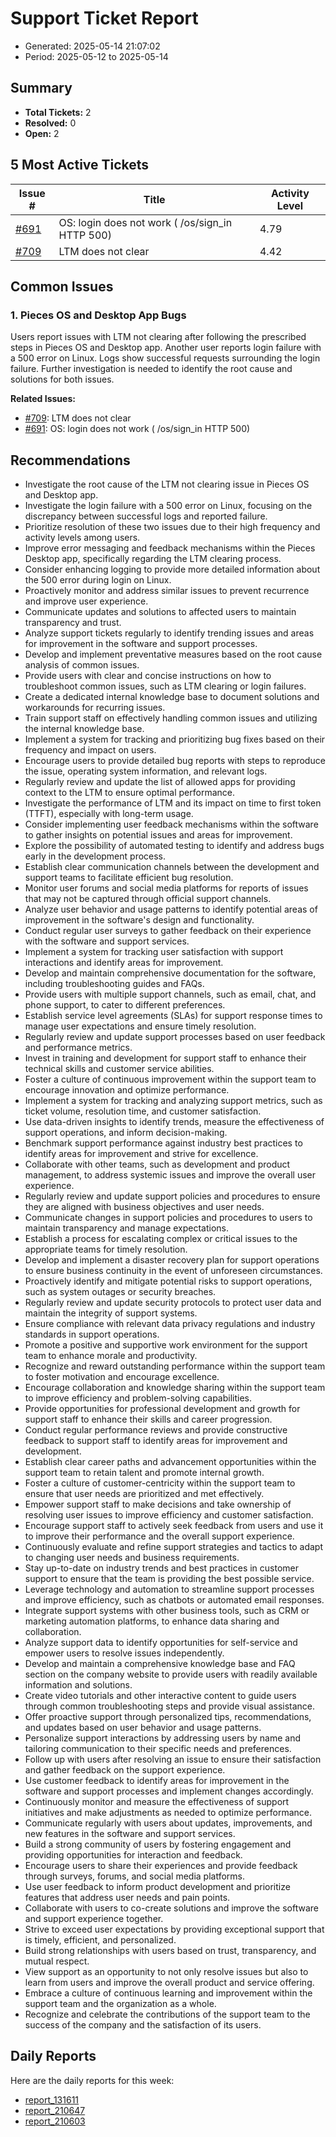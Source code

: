 # Support Ticket Report
- Generated: 2025-05-14 21:07:02
- Period: 2025-05-12 to 2025-05-14

## Summary
- **Total Tickets:** 2
- **Resolved:** 0
- **Open:** 2

## 5 Most Active Tickets
| Issue # | Title | Activity Level |
|---------|-------|----------------|
| [#691](https://github.com/pieces-app/support/issues/691) | OS: login does not work ( /os/sign_in HTTP 500) | 4.79 |
| [#709](https://github.com/pieces-app/support/issues/709) | LTM does not clear | 4.42 |

## Common Issues
### 1. Pieces OS and Desktop App Bugs
Users report issues with LTM not clearing after following the prescribed steps in Pieces OS and Desktop app. Another user reports login failure with a 500 error on Linux.  Logs show successful requests surrounding the login failure. Further investigation is needed to identify the root cause and solutions for both issues.

**Related Issues:**
- [#709](https://github.com/pieces-app/support/issues/709): LTM does not clear
- [#691](https://github.com/pieces-app/support/issues/691): OS: login does not work ( /os/sign_in HTTP 500)


## Recommendations
- Investigate the root cause of the LTM not clearing issue in Pieces OS and Desktop app.
- Investigate the login failure with a 500 error on Linux, focusing on the discrepancy between successful logs and reported failure.
- Prioritize resolution of these two issues due to their high frequency and activity levels among users.
- Improve error messaging and feedback mechanisms within the Pieces Desktop app, specifically regarding the LTM clearing process.
- Consider enhancing logging to provide more detailed information about the 500 error during login on Linux.
- Proactively monitor and address similar issues to prevent recurrence and improve user experience.
- Communicate updates and solutions to affected users to maintain transparency and trust.
- Analyze support tickets regularly to identify trending issues and areas for improvement in the software and support processes.
- Develop and implement preventative measures based on the root cause analysis of common issues.
- Provide users with clear and concise instructions on how to troubleshoot common issues, such as LTM clearing or login failures.
- Create a dedicated internal knowledge base to document solutions and workarounds for recurring issues.
- Train support staff on effectively handling common issues and utilizing the internal knowledge base.
- Implement a system for tracking and prioritizing bug fixes based on their frequency and impact on users.
- Encourage users to provide detailed bug reports with steps to reproduce the issue, operating system information, and relevant logs.
- Regularly review and update the list of allowed apps for providing context to the LTM to ensure optimal performance.
- Investigate the performance of LTM and its impact on time to first token (TTFT), especially with long-term usage.
- Consider implementing user feedback mechanisms within the software to gather insights on potential issues and areas for improvement.
- Explore the possibility of automated testing to identify and address bugs early in the development process.
- Establish clear communication channels between the development and support teams to facilitate efficient bug resolution.
- Monitor user forums and social media platforms for reports of issues that may not be captured through official support channels.
- Analyze user behavior and usage patterns to identify potential areas of improvement in the software's design and functionality.
- Conduct regular user surveys to gather feedback on their experience with the software and support services.
- Implement a system for tracking user satisfaction with support interactions and identify areas for improvement.
- Develop and maintain comprehensive documentation for the software, including troubleshooting guides and FAQs.
- Provide users with multiple support channels, such as email, chat, and phone support, to cater to different preferences.
- Establish service level agreements (SLAs) for support response times to manage user expectations and ensure timely resolution.
- Regularly review and update support processes based on user feedback and performance metrics.
- Invest in training and development for support staff to enhance their technical skills and customer service abilities.
- Foster a culture of continuous improvement within the support team to encourage innovation and optimize performance.
- Implement a system for tracking and analyzing support metrics, such as ticket volume, resolution time, and customer satisfaction.
- Use data-driven insights to identify trends, measure the effectiveness of support operations, and inform decision-making.
- Benchmark support performance against industry best practices to identify areas for improvement and strive for excellence.
- Collaborate with other teams, such as development and product management, to address systemic issues and improve the overall user experience.
- Regularly review and update support policies and procedures to ensure they are aligned with business objectives and user needs.
- Communicate changes in support policies and procedures to users to maintain transparency and manage expectations.
- Establish a process for escalating complex or critical issues to the appropriate teams for timely resolution.
- Develop and implement a disaster recovery plan for support operations to ensure business continuity in the event of unforeseen circumstances.
- Proactively identify and mitigate potential risks to support operations, such as system outages or security breaches.
- Regularly review and update security protocols to protect user data and maintain the integrity of support systems.
- Ensure compliance with relevant data privacy regulations and industry standards in support operations.
- Promote a positive and supportive work environment for the support team to enhance morale and productivity.
- Recognize and reward outstanding performance within the support team to foster motivation and encourage excellence.
- Encourage collaboration and knowledge sharing within the support team to improve efficiency and problem-solving capabilities.
- Provide opportunities for professional development and growth for support staff to enhance their skills and career progression.
- Conduct regular performance reviews and provide constructive feedback to support staff to identify areas for improvement and development.
- Establish clear career paths and advancement opportunities within the support team to retain talent and promote internal growth.
- Foster a culture of customer-centricity within the support team to ensure that user needs are prioritized and met effectively.
- Empower support staff to make decisions and take ownership of resolving user issues to improve efficiency and customer satisfaction.
- Encourage support staff to actively seek feedback from users and use it to improve their performance and the overall support experience.
- Continuously evaluate and refine support strategies and tactics to adapt to changing user needs and business requirements.
- Stay up-to-date on industry trends and best practices in customer support to ensure that the team is providing the best possible service.
- Leverage technology and automation to streamline support processes and improve efficiency, such as chatbots or automated email responses.
- Integrate support systems with other business tools, such as CRM or marketing automation platforms, to enhance data sharing and collaboration.
- Analyze support data to identify opportunities for self-service and empower users to resolve issues independently.
- Develop and maintain a comprehensive knowledge base and FAQ section on the company website to provide users with readily available information and solutions.
- Create video tutorials and other interactive content to guide users through common troubleshooting steps and provide visual assistance.
- Offer proactive support through personalized tips, recommendations, and updates based on user behavior and usage patterns.
- Personalize support interactions by addressing users by name and tailoring communication to their specific needs and preferences.
- Follow up with users after resolving an issue to ensure their satisfaction and gather feedback on the support experience.
- Use customer feedback to identify areas for improvement in the software and support processes and implement changes accordingly.
- Continuously monitor and measure the effectiveness of support initiatives and make adjustments as needed to optimize performance.
- Communicate regularly with users about updates, improvements, and new features in the software and support services.
- Build a strong community of users by fostering engagement and providing opportunities for interaction and feedback.
- Encourage users to share their experiences and provide feedback through surveys, forums, and social media platforms.
- Use user feedback to inform product development and prioritize features that address user needs and pain points.
- Collaborate with users to co-create solutions and improve the software and support experience together.
- Strive to exceed user expectations by providing exceptional support that is timely, efficient, and personalized.
- Build strong relationships with users based on trust, transparency, and mutual respect.
- View support as an opportunity to not only resolve issues but also to learn from users and improve the overall product and service offering.
- Embrace a culture of continuous learning and improvement within the support team and the organization as a whole.
- Recognize and celebrate the contributions of the support team to the success of the company and the satisfaction of its users.

## Daily Reports
Here are the daily reports for this week:

- [report_131611](daily/2025-05-13/report_131611.md)
- [report_210647](daily/2025-05-13/report_210647.md)
- [report_210603](daily/2025-05-14/report_210603.md)
